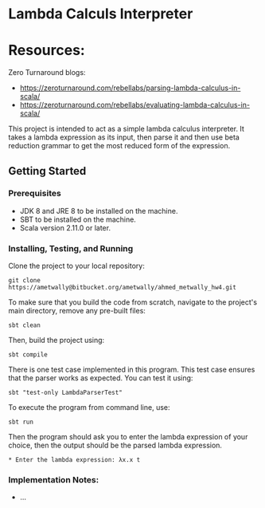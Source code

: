 #  Lambda Calculs Interpreter

# Resources:
Zero Turnaround blogs:  
* https://zeroturnaround.com/rebellabs/parsing-lambda-calculus-in-scala/  
* https://zeroturnaround.com/rebellabs/evaluating-lambda-calculus-in-scala/  

This project is intended to act as a simple lambda calculus interpreter. It takes a lambda expression as its input, then parse it and then use beta reduction grammar to get the most reduced form of the expression.



## Getting Started

### Prerequisites
* JDK 8 and JRE 8 to be installed on the machine.
* SBT to be installed on the machine.
* Scala version 2.11.0 or later.


### Installing, Testing, and Running

Clone the project to your local repository:
```
git clone https://ametwally@bitbucket.org/ametwally/ahmed_metwally_hw4.git
```




To make sure that you build the code from scratch, navigate to the project's main directory, remove any pre-built files:
```
sbt clean
```


Then, build the project using: 
```
sbt compile
```


There is one test case implemented in this program. This test case ensures that the parser works as expected. You can test it using:
```
sbt "test-only LambdaParserTest"
```


To execute the program from command line, use:
```
sbt run
```


Then the program should ask you to enter the lambda expression of your choice, then the output should be the parsed lambda expression.
```
* Enter the lambda expression: λx.x t
```


### Implementation Notes:

* ...